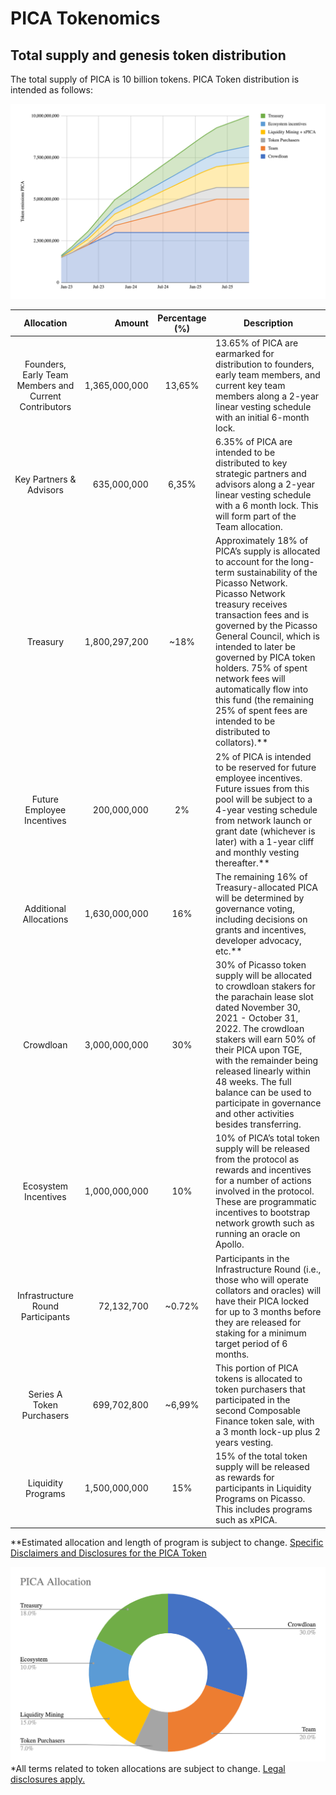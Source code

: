 # PICA Tokenomics

## Total supply and genesis token distribution

The total supply of PICA is 10 billion tokens. PICA Token distribution is intended as follows:

![pica_vesting_schedule](./pica-vesting-schedule.png)

|                       Allocation                        |         Amount |  Percentage (%)  | Description                                                                                                                                                                                                                                                                                                                                                                                                                            |
|:-------------------------------------------------------:|---------------:|:----------------:|----------------------------------------------------------------------------------------------------------------------------------------------------------------------------------------------------------------------------------------------------------------------------------------------------------------------------------------------------------------------------------------------------------------------------------------|
|  Founders, Early Team Members and Current Contributors  |  1,365,000,000 |      13,65%      | 13.65% of PICA are earmarked for distribution to founders, early team members, and current key team members along a 2-year linear vesting schedule with an initial 6-month lock.                                                                                                                                                                                                                                                       |
|                 Key Partners & Advisors                 |    635,000,000 |      6,35%       | 6.35% of PICA are intended to be distributed to key strategic partners and advisors along a 2-year linear vesting schedule with a 6 month lock. This will form part of the Team allocation.                                                                                                                                                                                                                                            |
|                        Treasury                         |  1,800,297,200 |       ~18%       | Approximately 18% of PICA’s supply is allocated to account for the long-term sustainability of the Picasso Network. Picasso Network treasury receives transaction fees and is governed by the Picasso General Council, which is intended to later be governed by PICA token holders. 75% of spent network fees will automatically flow into this fund (the remaining 25% of spent fees are intended to be distributed to collators).** |
|               Future Employee Incentives                |    200,000,000 |        2%        | 2% of PICA is intended to be reserved for future employee incentives. Future issues from this pool will be subject to a 4-year vesting schedule from network launch or grant date (whichever is later) with a 1-year cliff and monthly vesting thereafter.**                                                                                                                                                                           |
|                 Additional Allocations                  |  1,630,000,000 |       16%        | The remaining 16% of Treasury-allocated PICA will be determined by governance voting, including decisions on grants and incentives, developer advocacy, etc.**                                                                                                                                                                                                                                                                         |
|                        Crowdloan                        |  3,000,000,000 |       30%        | 30% of Picasso token supply will be allocated to crowdloan stakers for the parachain lease slot dated November 30, 2021 - October 31, 2022. The crowdloan stakers will earn 50% of their PICA upon TGE, with the remainder being released linearly within 48 weeks. The full balance can be used to participate in governance and other activities besides transferring.                                                               |
|                  Ecosystem Incentives                   |  1,000,000,000 |       10%        | 10% of PICA’s total token supply will be released from the protocol as rewards and incentives for a number of actions involved in the protocol. These are programmatic incentives to bootstrap network growth such as running an oracle on Apollo.                                                                                                                                                                                     |
|            Infrastructure Round Participants            |     72,132,700 |      ~0.72%      | Participants in the Infrastructure Round (i.e., those who will operate collators and oracles) will have their PICA locked for up to 3 months before they are released for staking for a minimum target period of 6 months.                                                                                                                                                                                                             |
|                Series A Token Purchasers                |    699,702,800 |      ~6,99%      | This portion of PICA tokens is allocated to token purchasers that participated in the second Composable Finance token sale, with a 3 month lock-up plus 2 years vesting.                                                                                                                                                                                                                                                               |
|                   Liquidity Programs                    |  1,500,000,000 |       15%        | 15% of the total token supply will be released as rewards for participants in Liquidity Programs on Picasso. This includes programs such as xPICA.                                                                                                                                                                                                                                                                                     |



**Estimated allocation and length of program is subject to change. [Specific Disclaimers and Disclosures for the PICA Token](../../faqs/disclaimer-disclosure-pica-token.md)

![pica_allocation_pie](./pica-allocation-pie.png)
*All terms related to token allocations are subject to change. [Legal disclosures apply.](../../faqs/risks-disclosures.md)